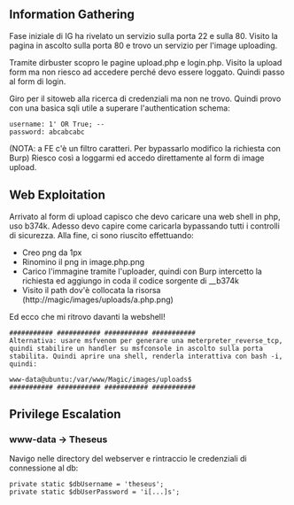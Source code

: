 ## Information Gathering

Fase iniziale di IG ha rivelato un servizio sulla porta 22 e sulla 80. Visito la pagina in ascolto sulla porta 80 e trovo un servizio per l'image uploading. 

Tramite dirbuster scopro le pagine upload.php e login.php. Visito la upload form ma non riesco ad accedere perché devo essere loggato. Quindi passo al form di login.

Giro per il sitoweb alla ricerca di credenziali ma non ne trovo. Quindi provo con una basica sqli utile a superare l'authentication schema:

```
username: 1' OR True; --
password: abcabcabc
```

(NOTA: a FE c'è un filtro caratteri. Per bypassarlo modifico la richiesta con Burp) Riesco così a loggarmi ed accedo direttamente al form di image upload.

## Web Exploitation

Arrivato al form di upload capisco che devo caricare una web shell in php, uso b374k. Adesso devo capire come caricarla bypassando tutti i controlli di sicurezza. Alla fine, ci sono riuscito effettuando: 

* Creo png da 1px
* Rinomino il png in image.php.png
* Carico l'immagine tramite l'uploader, quindi con Burp intercetto la richiesta ed aggiungo in coda il codice sorgente di __b374k
* Visito il path dov'è collocata la risorsa (http://magic/images/uploads/a.php.png) 

Ed ecco che mi ritrovo davanti la webshell! 

```
########### ########### ########### ###########
Alternativa: usare msfvenom per generare una meterpreter_reverse_tcp, quindi stabilire un handler su msfconsole in ascolto sulla porta stabilita. Quindi aprire una shell, renderla interattiva con bash -i, quindi:

www-data@ubuntu:/var/www/Magic/images/uploads$ 
########### ########### ########### ###########
```
## Privilege Escalation

### www-data -> Theseus

Navigo nelle directory del webserver e rintraccio le credenziali di connessione al db:
```
private static $dbUsername = 'theseus';
private static $dbUserPassword = 'i[...]s';
```
